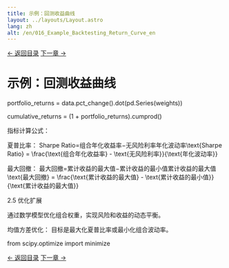 ```yaml
---
title: 示例：回测收益曲线
layout: ../layouts/Layout.astro
lang: zh
alt: /en/016_Example_Backtesting_Return_Curve_en
---
```


<div class="top-nav">
  <a href="/">← 返回目录</a>
  <a href="/017_使用 scipy.optimize 进行优化">下一章 →</a>
</div>

# 示例：回测收益曲线

portfolio_returns = data.pct_change().dot(pd.Series(weights))

cumulative_returns = (1 + portfolio_returns).cumprod()

指标计算公式：

夏普比率： Sharpe Ratio=组合年化收益率−无风险利率年化波动率\text{Sharpe Ratio} = \frac{\text{组合年化收益率} - \text{无风险利率}}{\text{年化波动率}}

最大回撤： 最大回撤=累计收益的最大值−累计收益的最小值累计收益的最大值\text{最大回撤} = \frac{\text{累计收益的最大值} - \text{累计收益的最小值}}{\text{累计收益的最大值}}

2.5 优化扩展

通过数学模型优化组合权重，实现风险和收益的动态平衡。

均值方差优化： 目标是最大化夏普比率或最小化组合波动率。

from scipy.optimize import minimize

<!-- 图表占位：[示例：回测收益曲线] -->

<div class="nav-links">
  <a href="/">← 返回目录</a>
  <a href="/017_使用 scipy.optimize 进行优化">下一章 →</a>
</div>
